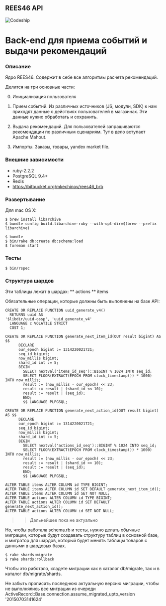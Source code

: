 REES46 API
----------

![Codeship](https://www.codeship.io/projects/d543d470-be61-0131-e6b6-6ea1a21f61c4/status)

Back-end для приема событий и выдачи рекомендаций
=================================================

### Описание
Ядро REES46. Содержит в себе все алгоритмы расчета рекомендаций.

Делится на три основные части:

0. Инициализация пользователя

1. Прием событий. Из различных источников (JS, модули, SDK) к нам приходят данные о действиях пользователей в магазинах. Эти данные нужно обработать и сохранить.

2. Выдача рекомендаций. Для пользователей запрашиваются рекомендации по различным сценариям. Тут в дело вступает Apache Mahout.

3. Импорты. Заказы, товары, yandex market file.

### Внешние зависимости
* ruby-2.2.2
* PostgreSQL 9.4+
* Redis
* https://bitbucket.org/mkechinov/rees46_brb


### Развертывание
Для mac OS X:
```
$ brew install libarchive
$ bundle config build.libarchive-ruby --with-opt-dir=$(brew --prefix libarchive)
```

```
$ bundle
$ bin/rake db:create db:schema:load
$ foreman start
```


### Тесты
```
$ bin/rspec
```

### Структура шардов

Эти таблицы лежат в шардах:
** actions
** items

Обязательные операции, которые должны быть выполнены на базе API:

```
CREATE OR REPLACE FUNCTION uuid_generate_v4()
  RETURNS uuid AS
'$libdir/uuid-ossp', 'uuid_generate_v4'
  LANGUAGE c VOLATILE STRICT
  COST 1;
  
CREATE OR REPLACE FUNCTION generate_next_item_id(OUT result bigint) AS $$
      DECLARE
      our_epoch bigint := 1314220021721;
      seq_id bigint;
      now_millis bigint;
      shard_id int := 5;
      BEGIN
        SELECT nextval('items_id_seq')::BIGINT % 1024 INTO seq_id;
        SELECT FLOOR(EXTRACT(EPOCH FROM clock_timestamp()) * 1000) INTO now_millis;
        result := (now_millis - our_epoch) << 23;
        result := result | (shard_id << 10);
        result := result | (seq_id);
        END;
        $$ LANGUAGE PLPGSQL;
        
CREATE OR REPLACE FUNCTION generate_next_action_id(OUT result bigint) AS $$
      DECLARE
      our_epoch bigint := 1314220021721;
      seq_id bigint;
      now_millis bigint;
      shard_id int := 5;
      BEGIN
        SELECT nextval('actions_id_seq')::BIGINT % 1024 INTO seq_id;
        SELECT FLOOR(EXTRACT(EPOCH FROM clock_timestamp()) * 1000) INTO now_millis;
        result := (now_millis - our_epoch) << 23;
        result := result | (shard_id << 10);
        result := result | (seq_id);
        END;
        $$ LANGUAGE PLPGSQL;
        
ALTER TABLE items ALTER COLUMN id TYPE BIGINT;
ALTER TABLE items ALTER COLUMN id SET DEFAULT generate_next_item_id();
ALTER TABLE items ALTER COLUMN id SET NOT NULL;
ALTER TABLE actions ALTER COLUMN id TYPE BIGINT;
ALTER TABLE actions ALTER COLUMN id SET DEFAULT generate_next_action_id();
ALTER TABLE actions ALTER COLUMN id SET NOT NULL;

```



>> Дальнейшее пока не актуально

Но, чтобы работала schema.rb и тесты, нужно делать обычные миграции, которые будут создавать структуру таблиц в основной базе, и мигратор для шардов, который будет менять таблицы товаров с данными в шардовых базах.

```
$ rake shards:migrate
$ rake shards:rollback
```

Чтобы это работало, кладете миграции как в каталог db/migrate, так и в каталог db/migrate/shards.

Не забыть прописать последнюю актуальную версию миграции, чтобы не выполнялись все миграции из очереди
ActiveRecord::Base.connection.assume_migrated_upto_version '20150703141624'